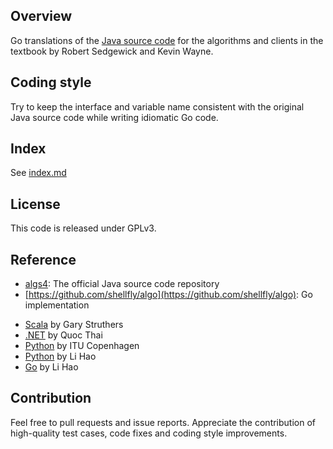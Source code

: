 ## Overview
Go translations of the <a href = "http://algs4.cs.princeton.edu/code/"> Java source code</a>
for the algorithms and clients in the textbook by Robert Sedgewick and Kevin Wayne.

## Coding style
Try to keep the interface and variable name consistent with the original Java source code while writing idiomatic Go code.

## Index
See [index.md](index.md)

## License
This code is released under GPLv3.

## Reference 
- [algs4](https://github.com/kevin-wayne/algs4): The official Java source code repository
- [https://github.com/shellfly/algo](https://github.com/shellfly/algo): Go implementation
<ul>
<li><a href = "https://github.com/garyaiki/Scala-Algorithms">Scala</a> by Gary Struthers
<li><a href = "https://github.com/nguyenqthai/Algs4Net">.NET</a> by Quoc Thai
<li><a href = "https://github.com/itu-algorithms/itu.algs4">Python</a> by ITU Copenhagen
<li><a href = "https://github.com/shellfly/algs4-py">Python</a> by Li Hao
<li><a href = "">Go</a> by Li Hao
</ul>

## Contribution
Feel free to pull requests and issue reports. Appreciate the contribution of high-quality test cases, code fixes and coding style improvements.

